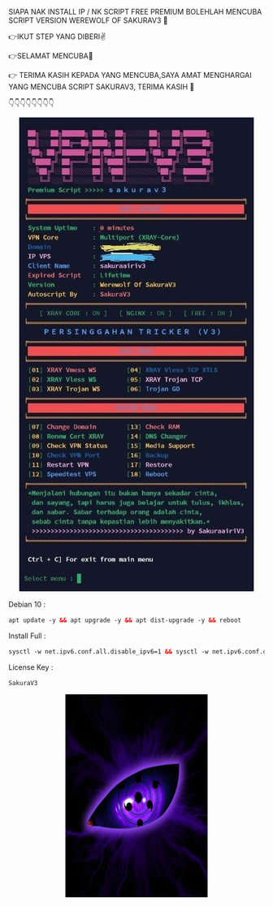 SIAPA NAK INSTALL IP / NK SCRIPT FREE PREMIUM BOLEHLAH MENCUBA SCRIPT VERSION WEREWOLF OF SAKURAV3 🤟 

👉IKUT STEP YANG DIBERI✌️

👉SELAMAT MENCUBA🤞

👉 TERIMA KASIH KEPADA YANG MENCUBA,SAYA AMAT MENGHARGAI YANG MENCUBA SCRIPT SAKURAV3, TERIMA KASIH 🤙

👇👇👇👇👇👇👇👇

<p align="center">
<img src="https://raw.githubusercontent.com/V3SAKURAAIRIV3/Persinggahan-V3/main/MENU.jpg" />
</p>

Debian 10 : <br>
 
  ```html
apt update -y && apt upgrade -y && apt dist-upgrade -y && reboot
  ```
Install Full : <br>

  ```html
sysctl -w net.ipv6.conf.all.disable_ipv6=1 && sysctl -w net.ipv6.conf.default.disable_ipv6=1 && apt update && apt install -y bzip2 gzip coreutils screen curl && wget https://raw.githubusercontent.com/V3SAKURAAIRIV3/Persinggahan-V3/main/INSTALL/install.sh && chmod +x install.sh && ./install.sh
  ```

License Key : 
  ```html
SakuraV3
  ```

<p align="center"><img src="https://raw.githubusercontent.com/V3SAKURAAIRIV3/Persinggahan-V3/main/SYSTEM.jpg" width="280" height="400"></p>
